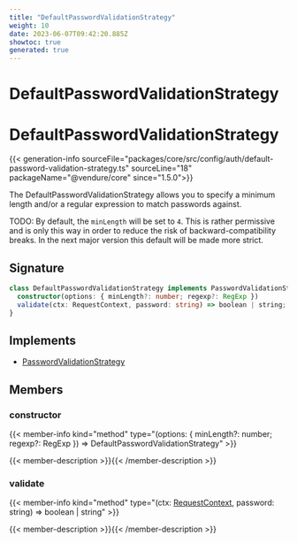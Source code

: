 ```yaml
---
title: "DefaultPasswordValidationStrategy"
weight: 10
date: 2023-06-07T09:42:20.885Z
showtoc: true
generated: true
---
```

<!-- This file was generated from the Vendure source. Do not modify. Instead, re-run the "docs:build" script -->

# DefaultPasswordValidationStrategy
<div class="symbol">


# DefaultPasswordValidationStrategy

{{< generation-info sourceFile="packages/core/src/config/auth/default-password-validation-strategy.ts" sourceLine="18" packageName="@vendure/core" since="1.5.0">}}

The DefaultPasswordValidationStrategy allows you to specify a minimum length and/or
a regular expression to match passwords against.

TODO:
By default, the `minLength` will be set to `4`. This is rather permissive and is only
this way in order to reduce the risk of backward-compatibility breaks. In the next major version
this default will be made more strict.

## Signature

```TypeScript
class DefaultPasswordValidationStrategy implements PasswordValidationStrategy {
  constructor(options: { minLength?: number; regexp?: RegExp })
  validate(ctx: RequestContext, password: string) => boolean | string;
}
```
## Implements

 * <a href='/typescript-api/auth/password-validation-strategy#passwordvalidationstrategy'>PasswordValidationStrategy</a>


## Members

### constructor

{{< member-info kind="method" type="(options: { minLength?: number; regexp?: RegExp }) => DefaultPasswordValidationStrategy"  >}}

{{< member-description >}}{{< /member-description >}}

### validate

{{< member-info kind="method" type="(ctx: <a href='/typescript-api/request/request-context#requestcontext'>RequestContext</a>, password: string) => boolean | string"  >}}

{{< member-description >}}{{< /member-description >}}


</div>
